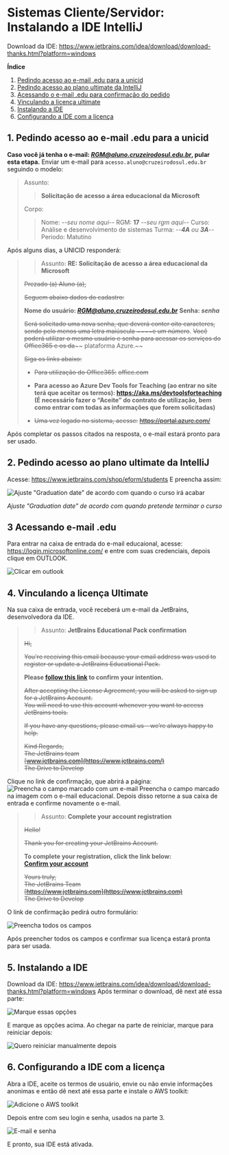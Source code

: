 
# Sistemas Cliente/Servidor: Instalando a IDE IntelliJ
Download da IDE: https://www.jetbrains.com/idea/download/download-thanks.html?platform=windows

**Índice**
 1. [Pedindo acesso ao e-mail .edu para a unicid](#1-pedindo-acesso-ao-e-mail-edu-para-a-unicid)
 2. [Pedindo acesso ao plano ultimate da IntelliJ](#2-pedindo-acesso-ao-plano-ultimate-da-intellij)
 3. [Acessando o e-mail .edu para confirmação do pedido](#3-acessando-e-mail-edu)
 4. [Vinculando a licença ultimate](#4-vinculando-a-licença-ultimate)
 5. [Instalando a IDE](#5-instalando-a-ide)
 6. [Configurando a IDE com a licença](#6-configurando-a-ide-com-a-licença)

## 1. Pedindo acesso ao e-mail .edu para a unicid
**Caso você já tenha o e-mail: *RGM@aluno.cruzeirodosul.edu.br*, pular esta etapa.** 
Enviar um e-mail para `acesso.aluno@cruzeirodosul.edu.br` seguindo o modelo:
>Assunto: 
>>**Solicitação de acesso a área educacional da Microsoft**
>
>Corpo:
>>Nome: *--seu nome aqui--*
>>RGM: **17** *--seu rgm aqui--*
>>Curso: Análise e desenvolvimento de sistemas
>>Turma: *--**4A** ou **3A**--*
>> Periodo: Matutino

Após alguns dias, a UNICID responderá:
>>Assunto: **RE: Solicitação de acesso a área educacional da Microsoft**
>
>~~Prezado (a) Aluno (a),~~
>
>~~Seguem abaixo dados do cadastro:~~
>
>**Nome do usuário: *RGM@aluno.cruzeirodosul.edu.br***
>**Senha: *senha***
>
>~~Será solicitado uma nova senha, que deverá conter oito caracteres, sendo pelo menos uma letra maiúscula ~~~~e um número~~. 
>~~Você poderá utilizar o mesmo usuário e senha para acessar os serviços do Office365 e os da~~~~ plataforma Azure.~~ 
>
>~~Siga os links abaixo:~~
>
>- ~~Para utilização do Office365:~~
>~~office.com~~ 
> 
>- **Para acesso ao Azure Dev Tools for Teaching (ao entrar no site terá que aceitar os termos):
> https://aka.ms/devtoolsforteaching 
> (É necessário fazer o “Aceite” do contrato de utilização, bem como entrar com todas as informações que forem solicitadas)**  
>
>- ~~Uma vez logado no sistema, acesse:~~
>~~https://portal.azure.com/~~

Após completar os passos citados na resposta, o e-mail estará pronto para ser usado.

## 2. Pedindo acesso ao plano ultimate da IntelliJ
Acesse: https://www.jetbrains.com/shop/eform/students
E preencha assim: 

![Ajuste "Graduation date" de acordo com quando o curso irá acabar](https://raw.githubusercontent.com/robnunes0727/Sistemas-Cliente-Servidor/tutorial/img-form.png)

*Ajuste "Graduation date" de acordo com quando pretende terminar o curso*

## 3 Acessando e-mail .edu
Para entrar na caixa de entrada do e-mail educaional, acesse: https://login.microsoftonline.com/ e entre com suas credenciais, depois clique em OUTLOOK.

![Clicar em outlook](https://raw.githubusercontent.com/robnunes0727/Sistemas-Cliente-Servidor/tutorial/img-outlook.png)

## 4. Vinculando a licença Ultimate
Na sua caixa de entrada, você receberá um e-mail da JetBrains, desenvolvedora da IDE.
>>Assunto: **JetBrains Educational Pack confirmation**
> 
> ~~Hi,~~
>
>~~You're receiving this email because your email address was used to register or update a JetBrains Educational Pack.~~
>
>**Please [follow this link](https://www.jetbrains.com/)  to confirm your intention.**
>
>~~After accepting the License Agreement, you will be asked to sign up for a JetBrains Account.  
You will need to use this account whenever you want to access JetBrains tools.~~
>
>~~If you have any questions, please email us – we’re always happy to help.~~
>
>~~Kind Regards,  
>The JetBrains team  
>[www.jetbrains.com](https://www.jetbrains.com/)  
>The Drive to Develop~~

Clique no link de confirmação, que abrirá a página:
![Preencha o campo marcado com um e-mail](https://raw.githubusercontent.com/robnunes0727/Sistemas-Cliente-Servidor/tutorial/img-jetcongrats.png)
Preencha o campo marcado na imagem com o e-mail educacional. 
Depois disso retorne a sua caixa de entrada e confirme novamente o e-mail.
>>Assunto: **Complete your account registration**
>
>~~Hello!~~
>
>~~Thank you for creating your JetBrains Account.~~
>
>**To complete your registration, click the link below:  
>[Confirm your account](https://account.jetbrains.com/)**
>
>~~Yours truly,  
>The JetBrains Team  
>[https://www.jetbrains.com](https://www.jetbrains.com)  
>The Drive to Develop~~ 

O link de confirmação pedirá outro formulário:

![Preencha todos os campos](https://raw.githubusercontent.com/robnunes0727/Sistemas-Cliente-Servidor/tutorial/img-jetacc.png)

Após preencher todos os campos e confirmar sua licença estará pronta para ser usada.

## 5. Instalando a IDE
Download da IDE: https://www.jetbrains.com/idea/download/download-thanks.html?platform=windows
Após terminar o download, dê next até essa parte:

![Marque essas opções](https://raw.githubusercontent.com/robnunes0727/Sistemas-Cliente-Servidor/tutorial/img-install1.png)

E marque as opções acima.
Ao chegar na parte de reiniciar, marque para reiniciar depois:

![Quero reiniciar manualmente depois](https://raw.githubusercontent.com/robnunes0727/Sistemas-Cliente-Servidor/tutorial/img-install2.png)


## 6. Configurando a IDE com a licença
Abra a IDE, aceite os termos de usuário, envie ou não envie informações anonimas e então dê next até essa parte e instale o AWS toolkit:

![Adicione o AWS toolkit](https://raw.githubusercontent.com/robnunes0727/Sistemas-Cliente-Servidor/tutorial/img-config1.png)

Depois entre com seu login e senha, usados na parte 3.

![E-mail e senha](https://raw.githubusercontent.com/robnunes0727/Sistemas-Cliente-Servidor/tutorial/img-config2.png)

E pronto, sua IDE está ativada. 

